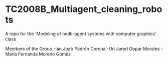 # TC2008B_Multiagent_cleaning_robots
A repo for the 'Modeling of multi-agent systems with computer graphics' class

Members of the Group
-Ian Joab Padrón Corona
-Uri Jared Gopar Morales
-María Fernanda Moreno Goméz
